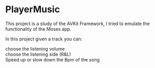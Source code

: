 # PlayerMusic

This project is a study of the AVKit Framework, I tried to emulate the functionality of the Moses app. <br>

In this project given a track you can: <br>

choose the listening volume<br>
choose the listening side (R&L) <br>
Speed up or slow down the Bpm of the song <br>

